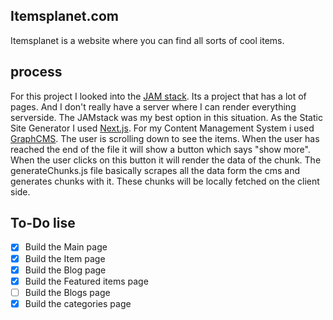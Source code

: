 ## Itemsplanet.com

Itemsplanet is a website where you can find all sorts of cool items.

## process
For this project I looked into the [JAM stack](https://jamstack.org/). Its a project that has a lot of pages. And I don't really have a server where I can render everything serverside. The JAMstack was my best option in this situation. As the Static Site Generator I used [Next.js](https://nextjs.org/). For my Content Management System i used [GraphCMS](https://graphcms.com/). The user is scrolling down to see the items. When the user has reached the end of the file it will show a button which says "show more". When the user clicks on this button it will render the data of the chunk. The generateChunks.js file basically scrapes all the data form the cms and generates chunks with it. These chunks will be locally fetched on the client side.

## To-Do lise
- [X] Build the Main page
- [X] Build the Item page
- [X] Build the Blog page
- [X] Build the Featured items page
- [ ] Build the Blogs page
- [X] Build the categories page
